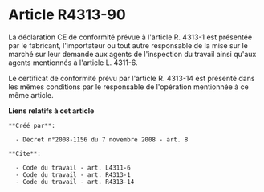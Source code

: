 # Article R4313-90

La déclaration CE de conformité prévue à l'article R. 4313-1 est présentée par le fabricant, l'importateur ou tout autre
responsable de la mise sur le marché sur leur demande aux agents de l'inspection du travail ainsi qu'aux agents mentionnés à
l'article L. 4311-6. 

Le certificat de conformité prévu par l'article R. 4313-14 est présenté dans les mêmes conditions par le responsable de
l'opération mentionnée à ce même article.

**Liens relatifs à cet article**

	**Créé par**:

	  - Décret n°2008-1156 du 7 novembre 2008 - art. 8

	**Cite**:

	  - Code du travail - art. L4311-6
	  - Code du travail - art. R4313-1
	  - Code du travail - art. R4313-14
